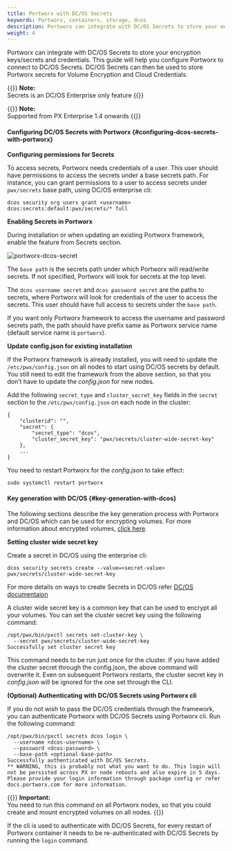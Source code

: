 ```yaml
---
title: Portworx with DC/OS Secrets
keywords: Portworx, containers, storage, dcos
description: Portworx can integrate with DC/OS Secrets to store your encryption keys/secrets. This guide will get a Portworx cluster connected to DC/OS Secrets.
weight: 4
---
```


Portworx can integrate with DC/OS Secrets to store your encryption keys/secrets and credentials. This guide will help you configure Portworx to connect to DC/OS Secrets. DC/OS Secrets can then be used to store Portworx secrets for Volume Encryption and Cloud Credentials.

{{<info>}}
**Note:**  
Secrets is an DC/OS Enterprise only feature
{{</info>}}

{{<info>}}
**Note:**  
Supported from PX Enterprise 1.4 onwards
{{</info>}}

#### Configuring DC/OS Secrets with Portworx {#configuring-dcos-secrets-with-portworx}

**Configuring permissions for Secrets**

To access secrets, Portworx needs credentials of a user. This user should have permissions to access the secrets under a base secrets path. For instance, you can grant permissions to a user to access secrets under `pwx/secrets` base path, using DC/OS enterprise cli:

```text
dcos security org users grant <username> dcos:secrets:default:pwx/secrets/* full
```

**Enabling Secrets in Portworx**

During installation or when updating an existing Portworx framework, enable the feature from Secrets section.

![portworx-dcos-secret](/img/dcos-portworx-secrets-setup.png)

The `base path` is the secrets path under which Portworx will read/write secrets. If not specified, Portworx will look for secrets at the top level.

The `dcos username secret` and `dcos password secret` are the paths to secrets, where Portworx will look for credentials of the user to access the secrets. This user should have full access to secrets under the `base path`.

If you want only Portworx framework to access the username and password secrets path, the path should have prefix same as Portworx service name \(default service name is `portworx`\).

**Update config.json for existing installation**

If the Portworx framework is already installed, you will need to update the `/etc/pwx/config.json` on all nodes to start using DC/OS secrets by default. You still need to edit the framework from the above section, so that you don’t have to update the _config.json_ for new nodes.

Add the following `secret_type` and `cluster_secret_key` fields in the `secret` section to the `/etc/pwx/config.json` on each node in the cluster:

```text
{
    "clusterid": "",
    "secret": {
        "secret_type": "dcos",
        "cluster_secret_key": "pwx/secrets/cluster-wide-secret-key"
    },
    ...
}
```

You need to restart Portworx for the _config.json_ to take effect:

```text
sudo systemctl restart portworx
```

#### Key generation with DC/OS {#key-generation-with-dcos}

The following sections describe the key generation process with Portworx and DC/OS which can be used for encrypting volumes. For more information about encrypted volumes, [click here](/reference/cli/encrypted-volumes).

**Setting cluster wide secret key**

Create a secret in DC/OS using the enterprise cli:

```text
dcos security secrets create --value=<secret-value> pwx/secrets/cluster-wide-secret-key
```

For more details on ways to create Secrets in DC/OS refer [DC/OS documentaion](https://docs.mesosphere.com/1.11/security/ent/secrets/create-secrets)

A cluster wide secret key is a common key that can be used to encrypt all your volumes. You can set the cluster secret key using the following command:

```text
/opt/pwx/bin/pxctl secrets set-cluster-key \
  --secret pwx/secrets/cluster-wide-secret-key
Successfully set cluster secret key
```

This command needs to be run just once for the cluster. If you have added the cluster secret through the config.json, the above command will overwrite it. Even on subsequent Portworx restarts, the cluster secret key in _config.json_ will be ignored for the one set through the CLI.

**\(Optional\) Authenticating with DC/OS Secrets using Portworx cli**

If you do not wish to pass the DC/OS credentials through the framework, you can authenticate Portworx with DC/OS Secrets using Portworx cli. Run the following command:

```text
/opt/pwx/bin/pxctl secrets dcos login \
  --username <dcos-username> \
  --password <dcos-password> \
  --base-path <optional-base-path>
Successfully authenticated with DC/OS Secrets.
** WARNING, this is probably not what you want to do. This login will not be persisted across PX or node reboots and also expire in 5 days. Please provide your login information through package config or refer docs.portworx.com for more information.
```
{{<info>}}
**Important:**  
You need to run this command on all Portworx nodes, so that you could create and mount encrypted volumes on all nodes.
{{</info>}}

If the cli is used to authenticate with DC/OS Secrets, for every restart of Portworx container it needs to be re-authenticated with DC/OS Secrets by running the `login` command.
